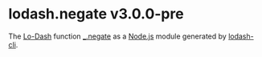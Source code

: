 # lodash.negate v3.0.0-pre

The [Lo-Dash](https://lodash.com/) function [_.negate](http://lodash.com/docs#negate) as a [Node.js](http://nodejs.org/) module generated by [lodash-cli](https://www.npmjs.com/package/lodash-cli).
